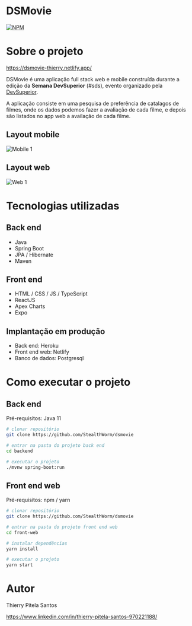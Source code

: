 # DSMovie

[![NPM](https://img.shields.io/npm/l/react)](https://github.com/StealthWorm/dsmovie/blob/main/LICENSE)

# Sobre o projeto

<https://dsmovie-thierry.netlify.app/>

DSMovie é uma aplicação full stack web e mobile construída durante a edição da **Semana DevSuperior** (#sds), evento organizado pela [DevSuperior](https://devsuperior.com "Site da DevSuperior").

A aplicação consiste em uma pesquisa de preferência de catalagos de filmes, onde os dados podemos fazer a avaliação de cada filme, e depois são listados no app web a availação de cada filme.

## Layout mobile

![Mobile 1](https://github.com/StealthWorm/dsmovie/blob/main/frontend/src/assets/img/DSMoive-mobile01.png)

## Layout web

![Web 1](https://github.com/StealthWorm/dsmovie/blob/main/frontend/src/assets/img/DSMovie-l1.png)

# Tecnologias utilizadas

## Back end

- Java
- Spring Boot
- JPA / Hibernate
- Maven

## Front end

- HTML / CSS / JS / TypeScript
- ReactJS
- Apex Charts
- Expo

## Implantação em produção

- Back end: Heroku
- Front end web: Netlify
- Banco de dados: Postgresql

# Como executar o projeto

## Back end

Pré-requisitos: Java 11

```bash
# clonar repositório
git clone https://github.com/StealthWorm/dsmovie

# entrar na pasta do projeto back end
cd backend

# executar o projeto
./mvnw spring-boot:run
```

## Front end web

Pré-requisitos: npm / yarn

```bash
# clonar repositório
git clone https://github.com/StealthWorm/dsmovie

# entrar na pasta do projeto front end web
cd front-web

# instalar dependências
yarn install

# executar o projeto
yarn start
```

# Autor

Thierry Pitela Santos

<https://www.linkedin.com/in/thierry-pitela-santos-970221188/>
